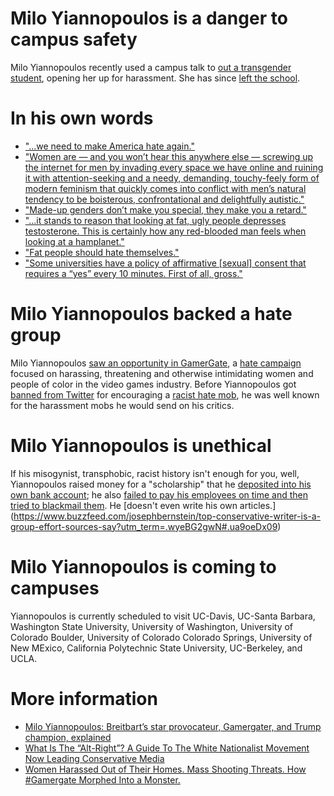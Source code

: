 # Milo Yiannopoulos is a danger to campus safety
Milo Yiannopoulos recently used a campus talk to [out a transgender student](http://nymag.com/thecut/2016/12/milo-yiannopoulos-harassed-a-trans-student-at-uw-milwaukee.html), opening her up for harassment. She has since [left the school](http://www.themarysue.com/milo-yiannopoulos-university-apology/).

# In his own words
* ["...we need to make America hate again."](http://archive.is/2vSLJ)
* ["Women are — and you won’t hear this anywhere else — screwing up the internet for men by invading every space we have online and ruining it with attention-seeking and a needy, demanding, touchy-feely form of modern feminism that quickly comes into conflict with men’s natural tendency to be boisterous, confrontational and delightfully autistic."](http://archive.is/bSBGL)
* ["Made-up genders don’t make you special, they make you a retard."](http://archive.is/oNL2f)
* ["...it stands to reason that looking at fat, ugly people depresses testosterone. This is certainly how any red-blooded man feels when looking at a hamplanet."](http://archive.is/NAFms)
* ["Fat people should hate themselves."](http://archive.is/WIfA4)
* ["Some universities have a policy of affirmative [sexual] consent that requires a “yes” every 10 minutes. First of all, gross."](http://archive.is/2Rupq)

# Milo Yiannopoulos backed a hate group
Milo Yiannopoulos [saw an opportunity in GamerGate](http://www.salon.com/2014/10/28/gamergates_fickle_hero_the_dark_opportunism_of_breitbarts_milo_yiannopoulos/), a [hate campaign](http://www.bostonmagazine.com/news/article/2015/04/28/gamergate/) focused on harassing, threatening and otherwise intimidating women and people of color in the video games industry. 
Before Yiannopoulos got [banned from Twitter](https://www.buzzfeed.com/charliewarzel/twitter-just-permanently-suspended-conservative-writer-milo?utm_term=.nuRAp2lLw#.aqk1YJkWK) for encouraging a [racist hate mob](https://www.washingtonpost.com/news/the-intersect/wp/2016/07/21/what-it-takes-to-get-banned-from-twitter/), he was well known for the harassment mobs he would send on his critics.

# Milo Yiannopoulos is unethical
If his misogynist, transphobic, racist history isn't enough for you, well, Yiannopoulos raised money for a "scholarship" that he [deposited into his own bank account](http://www.mediaite.com/online/breitbarts-milo-yiannopoulos-raised-100k-for-charity-deposits-it-in-his-bank-account/); he also [failed to pay his employees on time and then tried to blackmail them](https://www.theguardian.com/media/2013/mar/01/the-kernel). He [doesn't even write his own articles.]
(https://www.buzzfeed.com/josephbernstein/top-conservative-writer-is-a-group-effort-sources-say?utm_term=.wyeBG2gwN#.ua9oeDx09)

# Milo Yiannopoulos is coming to campuses
Yiannopoulos is currently scheduled to visit UC-Davis, UC-Santa Barbara, Washington State University, University of Washington, University of Colorado Boulder, University of Colorado Colorado Springs, University of New MExico, California Polytechnic State University, UC-Berkeley, and UCLA.

# More information
* [Milo Yiannopoulos: Breitbart’s star provocateur, Gamergater, and Trump champion, explained](http://www.vox.com/2016/4/4/11355876/milo-yiannopoulos)
* [What Is The “Alt-Right”? A Guide To The White Nationalist Movement Now Leading Conservative Media](http://mediamatters.org/blog/2016/08/25/what-alt-right-guide-white-nationalist-movement-now-leading-conservative-media/212643)
* [Women Harassed Out of Their Homes. Mass Shooting Threats. How #Gamergate Morphed Into a Monster.](http://www.motherjones.com/media/2014/10/gamergate-explained)
